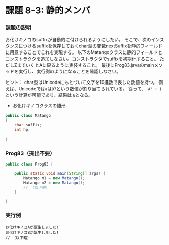 # 課題 8-3: 静的メンバ

### 課題の説明
お化けキノコのsuffixが自動的に付けられるようにしたい。
そこで、次のインスタンスにつけるsuffixを保存しておくchar型の変数nextSuffixを静的フィールドに用意することでこれを実現する。
以下のMatangoクラスに静的フィールドとコンストラクタを追加しなさい。コンストラクタでsuffixを初期化すること。
ただしZまでいくとAに戻るように実装すること。
最後にProg83.javaのmainメソッドを実行し、実行例のようになることを確認しなさい。

ヒント：
char型はUnicodeにもとづいて文字を10進数で表した数値を持つ。
例えば、Unicodeでは`a`は`97`という数値が割り当てられている。
従って、`'A' + 1` という計算が可能であり、結果は `B`となる。


- お化けキノコクラスの雛形
```java
public class Matango
{
    char suffix;
    int hp;
    
}
```


### Prog83（提出不要）

```java
public class Prog83 {

	public static void main(String[] args) {
		Matango m1 = new Matango();
		Matango m2 = new Matango();
		// （以下略）
	}

}
```

### 実行例
```
お化けキノコAが誕生しました!
お化けキノコBが誕生しました!
// （以下略）
```